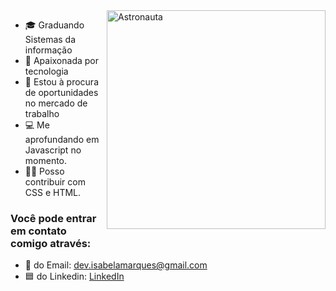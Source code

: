 
<img src="https://user-images.githubusercontent.com/61291155/105897666-3a9f2080-5ff7-11eb-89e7-e3f2d6945b86.png" width="350px" align="right" alt="Astronauta">

- 🎓 Graduando Sistemas da informação
- 💙 Apaixonada por tecnologia
- 💼 Estou à procura de oportunidades no mercado de trabalho
- 💻 Me aprofundando em Javascript no momento.
- 👩‍💻 Posso contribuir com CSS e HTML.


### Você pode entrar em contato comigo através: 
- 📧 do Email: dev.isabelamarques@gmail.com
- 🟦 do Linkedin: [LinkedIn](https://www.linkedin.com/in/isabela-marques-dias/) <br>


